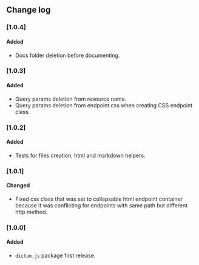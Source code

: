 
## Change log

### [1.0.4]

#### Added

- Docs folder deletion before documenting.

### [1.0.3]

#### Added

- Query params deletion from resource name.
- Query params deletion from endpoint css when creating CSS endpoint class.

### [1.0.2]

#### Added

- Tests for files creation, html and markdown helpers.

### [1.0.1]

#### Changed

- Fixed css class that was set to collapsable html endpoint container because it was conflicting for endpoints with same path but different http method.

### [1.0.0]

#### Added

- `dictum.js` package first release.
